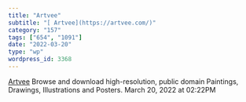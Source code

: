 ```yaml
---
title: "Artvee"
subtitle: "[ Artvee](https://artvee.com/)"
category: "157"
tags: ["654", "1091"]
date: "2022-03-20"
type: "wp"
wordpress_id: 3368
---
```

[ Artvee](https://artvee.com/)
 Browse and download high-resolution, public domain Paintings, Drawings, Illustrations and Posters.
March 20, 2022 at 02:22PM